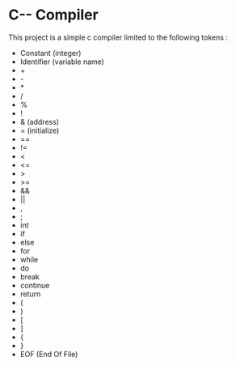 # C-- Compiler

This project is a simple c compiler limited to the following tokens :
- Constant (integer)
- Identifier (variable name)
- \+
- \-
- \*
- /
- %
- !
- & (address)
- = (initialize)
- ==
- !=
- <
- <=
- \>
- \>=
- &&
- ||
- ,
- ;
- int
- if
- else
- for
- while
- do
- break
- continue
- return
- (
- )
- [
- ]
- {
- }
- EOF (End Of File)